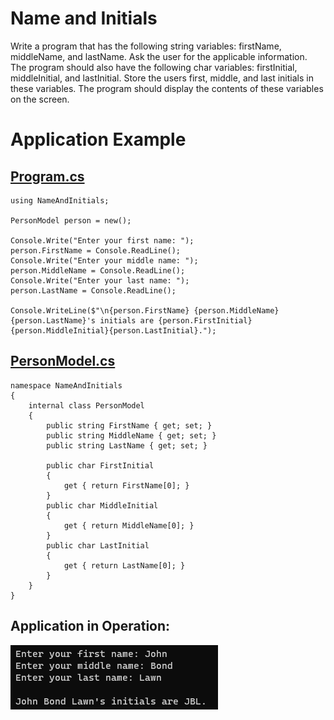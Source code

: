 # Name and Initials

Write a program that has the following string variables: firstName, middleName, and lastName. Ask the user for the applicable information. The program should also have the following char variables: firstInitial, middleInitial, and lastInitial. Store the users first, middle, and last initials in these variables. The program should display the contents of these variables on the screen. 

# Application Example

## [Program.cs](https://github.com/Thesnowmanndev/CSharp-Education/blob/main/Programming-Challenges/Console/App%2002%20-%20Name%20and%20Initials/NameAndInitials/Program.cs)

```
using NameAndInitials;

PersonModel person = new();

Console.Write("Enter your first name: ");
person.FirstName = Console.ReadLine();
Console.Write("Enter your middle name: ");
person.MiddleName = Console.ReadLine();
Console.Write("Enter your last name: ");
person.LastName = Console.ReadLine();

Console.WriteLine($"\n{person.FirstName} {person.MiddleName} {person.LastName}'s initials are {person.FirstInitial}{person.MiddleInitial}{person.LastInitial}.");

```

## [PersonModel.cs](https://github.com/Thesnowmanndev/CSharp-Education/blob/main/Programming-Challenges/Console/App%2002%20-%20Name%20and%20Initials/NameAndInitials/PersonModel.cs)

```
namespace NameAndInitials
{
    internal class PersonModel
    {
        public string FirstName { get; set; }
        public string MiddleName { get; set; }  
        public string LastName { get; set; }

        public char FirstInitial
        {
            get { return FirstName[0]; }
        }
        public char MiddleInitial
        {
            get { return MiddleName[0]; }
        }
        public char LastInitial
        {
            get { return LastName[0]; }
        }
    }
}

```

## Application in Operation:
![example](https://github.com/Thesnowmanndev/CSharp-Education/blob/main/Programming-Challenges/Console/App%2002%20-%20Name%20and%20Initials/example.png?raw=true)